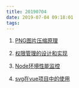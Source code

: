 ```yaml
---
title: 20190704
date: 2019-07-04 09:18:01
tags:
---
```


1. [PNG图片压缩原理](https://github.com/airuikun/blog/issues/1)

2. [权限管理的设计和实现](https://juejin.im/post/5d1471d5e51d45108223fca2)
   
3. [Node环境性能监控](https://mp.weixin.qq.com/s/bWP1AtARhHkDhamGTAuTPg)

4. [svg在vue项目中的使用](https://www.jianshu.com/p/11279cf09b3a)
